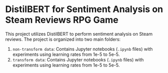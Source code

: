 # DistilBERT for Sentiment Analysis on Steam Reviews RPG Game

This project utilizes DistilBERT to perform sentiment analysis on
Steam reviews. The project is organized into two main folders:

1. `non-transform data`: Contains Jupyter notebooks (`.ipynb` files) with experiments using learning rates from 1e-5 to 5e-5.
2. `transform data`: Contains Jupyter notebooks (`.ipynb` files) with experiments using learning rates from 1e-5 to 5e-5.
